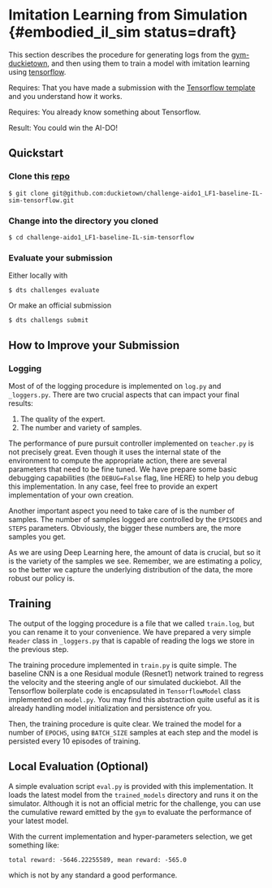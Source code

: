 # Imitation Learning from Simulation {#embodied_il_sim status=draft}

This section describes the procedure for generating logs from the [gym-duckietown](https://github.com/duckietown/gym-duckietown), and then using them to train a model with imitation learning using [tensorflow](https://www.tensorflow.org/).


<div class='requirements' markdown='1'>

Requires: That you have made a submission with the [Tensorflow template](#tensorflow-template) and you understand how it works.

Requires: You already know something about Tensorflow.

Result: You could win the AI-DO!

</div>

## Quickstart 

### Clone this [repo](https://github.com/duckietown/challenge-aido1_LF1-baseline-IL-sim-tensorflow)

    $ git clone git@github.com:duckietown/challenge-aido1_LF1-baseline-IL-sim-tensorflow.git
    
### Change into the directory you cloned

    $ cd challenge-aido1_LF1-baseline-IL-sim-tensorflow
    
### Evaluate your submission

Either locally with 

    $ dts challenges evaluate
    
Or make an official submission

    $ dts challengs submit
    

## How to Improve your Submission


###  Logging

Most of of the logging procedure is implemented on `log.py` and `_loggers.py`.
There are two crucial aspects that can impact your final results:

1. The quality of the expert.
2. The number and variety of samples.

The performance of pure pursuit controller implemented on `teacher.py` is not precisely great.
Even though it uses the internal state of the environment to compute the appropriate action, there are several parameters that need to be fine tuned.
We have prepare some basic debugging capabilities (the `DEBUG=False` flag, line HERE) to help you debug this implementation.
In any case, feel free to provide an expert implementation of your own creation.

Another important aspect you need to take care of is the number of samples.
The number of samples logged are controlled by the `EPISODES` and `STEPS` parameters.
Obviously, the bigger these numbers are, the more samples you get.

As we are using Deep Learning here, the amount of data is crucial, but so it is the variety of the samples we see.
Remember, we are estimating a policy, so the better we capture the underlying distribution of the data, the more robust our policy is.


##  Training

The output of the logging procedure is a file that we called `train.log`, but you can rename it to your convenience.
We have prepared a very simple `Reader` class in `_loggers.py` that is capable of reading the logs we store in the previous step.

The training procedure implemented in `train.py` is quite simple.
The baseline CNN is a one Residual module (Resnet1) network trained to regress the velocity and the steering angle of our simulated duckiebot.
All the Tensorflow boilerplate code is encapsulated in `TensorflowModel` class implemented on `model.py`.
You may find this abstraction quite useful as it is already handling model initialization and persistence ofr you.

Then, the training procedure is quite clear.
We trained the model for a number of `EPOCHS`, using `BATCH_SIZE` samples at each step and the model is persisted every 10 episodes of training.


##  Local Evaluation (Optional)

A simple evaluation script `eval.py` is provided with this implementation.
It loads the latest model from the `trained_models` directory and runs it on the simulator.
Although it is not an official metric for the challenge, you can use the cumulative reward emitted by the `gym` to evaluate the performance of your latest model.

With the current implementation and hyper-parameters selection, we get something like:

```
total reward: -5646.22255589, mean reward: -565.0
```

which is not by any standard a good performance.



